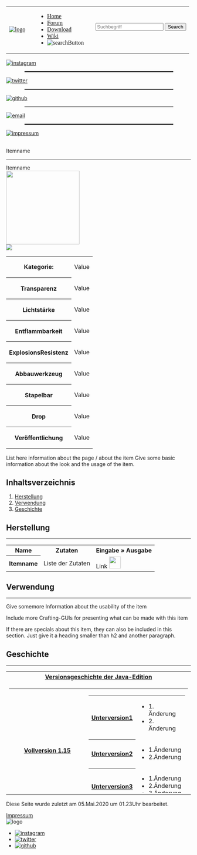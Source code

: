 <!DOCTYPE html>
<html lang="{{ site.lang | default: "en-US" }}">
  <head>
    <meta charset="UTF-8">
    <meta http-equiv="X-UA-Compatible" content="IE=edge">
    <meta name="viewport" content="width=device-width, initial-scale=1">
    <link rel="stylesheet" href="stylesheet.css" type="text/css" />
    <link rel="stylesheet" href="stylesheet_wiki.css" type="text/css">
    <script src="https://kit.fontawesome.com/bf141cf2a1.js" crossorigin="anonymous"></script>
    <meta name="viewport" content="width=device-width, initial-scale=1.0">
    <meta charset="utf-8" />
    <link href="https://fonts.googleapis.com/css2?family=Cabin+Sketch&display=swap" rel="stylesheet">
    <link href="https://fonts.googleapis.com/css2?family=Press+Start+2P&display=swap" rel="stylesheet">
    <link href="https://fonts.googleapis.com/css2?family=Cabin+Sketch&display=swap" rel="stylesheet">
    <link href="https://fonts.googleapis.com/css2?family=Amatic+SC&display=swap" rel="stylesheet">
    <link href="https://fonts.googleapis.com/css2?family=VT323&display=swap" rel="stylesheet">
    <link rel="apple-touch-icon" sizes="144x144" href="images/favicon/apple-touch-icon.png">
    <link rel="icon" type="image/png" sizes="32x32" href="images/favicon/favicon-32x32.png">
    <link rel="icon" type="image/png" sizes="16x16" href="images/favicon/favicon-16x16.png">
    <link rel="manifest" href="images/favicon/site.webmanifest">
    <link rel="mask-icon" href="images/favicon/safari-pinned-tab.svg" color="#5bbad5">
    <meta name="msapplication-TileColor" content="#da532c">
    <meta name="theme-color" content="#ffffff">
    <title>MineKraft-Logik-Gatter</title>
  </head>
<body>
    <div class="header">
        <nav>
            <table class="header" style="font-family: 'Cabin Sketch', cursive;">
                <tr>
                    <td class="logo"><a href="index.html"><img src="images/logo_ohneText.png" class="logo" alt="logo" /></a></td>
                    <td class="savespace"></td>
                    <td>
                        <ul class="nav-links">
                            <li class="header"><a class="active" href="index.html">Home</a></li>
                            <li class="header"><a href="http://meinkraft-logik-gatter.xobor.de/">Forum</a></li>
                            <li class="header"><a href="">Download</a></li>
                            <li class="header" id="active"><a href="wiki_home.html">Wiki</a></li>
                            <li class="header"><img src="images/lupe.png" class="suchfeld" alt="searchButton" id="searchIcon" /></li>
                        </ul>
                    </td>
                    <td>
                        <div class="dropdown">
                            <div class="line1"></div>
                            <div class="line2"></div>
                            <div class="line3"></div>
                        </div>
                    </td>
                    <td>
                        <div id="searchDiv">
                            <form id="search" method="get" action="ForumHub.html" >
                                <input type="search" name="q" id="suchbegriff" placeholder="Suchbegriff" class="mcButton" style="text-shadow: none;" />
                                <input type="submit" Value="Search" class="mcButton" />
                            </form>
                        </div>
                    </td>
                </tr>
            </table>
        </nav>
    </div>
    <article>
        <div class="sidebar">
            <a href="" target="_blank"><img src="images/instagram-logo.png" class="sidebar" alt="instagram" /></a>
            <br /><hr style="border: solid #555555 1.25px; height: 1px; width: 80%; margin-left:10%" />
            <a href="" target="_blank"><img src="images/twitter-logo.png" class="sidebar" alt="twitter" /></a>
            <br /><hr style="border: solid #555555 1.25px; height: 0.5px; width: 80%; margin-left:10%" />
            <a href="https://github.com/Gnuhry/PM_TINF19AI2" target="_blank"><img src="https://seeklogo.net/wp-content/uploads/2015/09/github-mark-logo-200x200.png" class="sidebar" alt="github" /></a>
            <br /><hr style="border: solid #555555 1.25px; height: 0.5px; width: 80%; margin-left:10%" />
            <a href="mailto:silas.wessely@gmx.de"><img src="images/email-logo.png" class="sidebar" alt="email" /></a>
            <br /><hr style="border: solid #555555 1.25px; height: 0.5px; width: 80%; margin-left:10%" />
            <a href=""><img src="https://img.icons8.com/ios/500/info.png" class="sidebar" alt="impressum" /></a>
            <br /><br />
        </div>
        <div class="preview_wiki">
            <div class="pagename">
                <p class="pagename">Itemname</p>
                <hr />
            </div>
            <div class="basicInformation">
                <div class="tableOfInformation">
                    <div class="tableOfInformation_header">Itemname</div>
                    <div class="tableOfInformation_pictures">
                        <div><img src="images/logicBlock-Logo3d_glowing.png" width="200px"></div>
                        <div class="tableOfInformation_itemSlots">
                            <span class="tableOfInformation_itemSlot">
                                <span class="tableOfInformation_itemSlot_item">
                                    <span class="sprite inv-sprite"><img src="images/logicBlock-Logo3d_glowing_klein.png"></span>
                                </span>
                            </span>
                        </div>
                    </div>
                    <table class="tableOfInformation_rows" cellspacing="1" cellpadding="4">    
                        <tbody>
                            <tr class="tableOfInformation_information">     <th>Kategorie:</th>         <td><p>Value</p></td>      </tr>
                            <tr class="tableOfInformation_information">     <th>Transparenz</th>        <td><p>Value</p></td>      </tr>
                            <tr class="tableOfInformation_information">     <th>Lichtstärke</th>        <td><p>Value</p></td>      </tr>
                            <tr class="tableOfInformation_information">     <th>Entflammbarkeit</th>    <td><p>Value</p></td>      </tr>
                            <tr class="tableOfInformation_information">     <th>ExplosionsResistenz</th><td><p>Value</p></td>      </tr>
                            <tr class="tableOfInformation_information">     <th>Abbauwerkzeug</th>      <td><p>Value</p></td>      </tr>
                            <tr class="tableOfInformation_information">     <th>Stapelbar</th>          <td><p>Value</p></td>      </tr>
                            <tr class="tableOfInformation_information">     <th>Drop</th>               <td><p>Value</p></td>      </tr>
                            <tr class="tableOfInformation_information">     <th>Veröffentlichung</th>   <td><p>Value</p></td>      </tr>
                        </tbody>
                    </table>
                </div>
                <div class="description">
                    <p class="description">List here information about the page / about the item
                    Give some basic information about the look and the usage of the item.</p>
                </div>
                <div id="content" class="content">
                    <div class="contentTitle">
                        <h2>Inhaltsverzeichnis</h2>
                    </div>
                    <ol>
                        <li><a href="#Herstellung">Herstellung</a></li>
                        <li><a href="#Verwendung">Verwendung</a></li>
                        <li><a href="#Geschichte">Geschichte</a></li>
                    </ol>
                </div>
            </div>
            <div class="pagename">
                <h2 id="Herstellung">Herstellung</h2>
                <hr />
            </div>
            <div class="craftingInformation">
                <table class="wikitable">
                    <tbody>
                        <tr>    <th>Name</th>       <th>Zutaten</th>                            <th>Eingabe&nbsp;» Ausgabe</th>     </tr>
                        <tr>    <th>Itemname</th>   <td align="center">Liste der Zutaten</td>   
                                <td>
                                    <div class="mcUI_crafting">
                                        <span class="mcUI mcUI_crafting_table">
                                            <span class="mcUI_input">
                                                <span class="mcUI_row">
                                                    <span class="mcUI_invSlot"></span>
                                                    <span class="mcUI_invSlot"></span>
                                                    <span class="mcUI_invSlot"></span>
                                                </span>
                                                <span class="mcUI_row">
                                                    <span class="mcUI_invSlot"></span>
                                                    <span class="mcUI_invSlot">
                                                        <span class="mcUI_invSlot_item">Link</span>
                                                    </span>
                                                    <span class="mcUI_invSlot"></span>
                                                </span>
                                                <span class="mcUI_row">
                                                    <span class="mcUI_invSlot"></span>
                                                    <span class="mcUI_invSlot"></span>
                                                    <span class="mcUI_invSlot"></span>
                                                </span>
                                            </span>
                                            <span class="mcUI_arrow">
                                                <img src="images/arrow.png" width="32px" height="32px">
                                                <!-- <svg xmlns="http://www.w3.org/2000/svg" width="24" height="24" viewBox="0 0 24 24"><path d="M24 12l-10-10v7h-14v6h14v7z"/></svg> -->
                                            </span>
                                            <span class="mcUI_output">
                                                <span class="mcUI_invSlot_large mcUI_invSlot">
                                                    <span class="mcUI_invSlot_item">
                                                        <span style="background-image: url('test1.png'); background-position: -992px -1664px;"></span>
                                                    </span>
                                                </span>
                                            </span>
                                    </div>
                                </td>
                        </tr>
                    </tbody>
                </table>
            </div>
            <div class="pagename">
                <h2 id="Verwendung">Verwendung</h2>
                <hr />
            </div>
            <div class="usageInformation">
                <p>Give somemore Information about the usability of the item</p>
                <p>Include more Crafting-GUIs for presenting what can be made with this item</p>
                <p>If there are specials about this item, they can also be included in this section. Just give it a heading smaller than h2 and another paragraph.</p>
            </div>
            <div class="pagename">
                <h2 id="Geschichte">Geschichte</h2>
                <hr />
            </div>
            <table class="historybox">
                <tbody>
                    <tr>    
                        <th class="historybox_top">
                            <span class="historybox_title">
                                <a href="#">Versionsgeschichte der Java-Edition</a>
                            </span>
                        </th>
                    </tr>
                    <tr>
                        <td>
                            <div class="historybox_body" style="max-height: 300px; overflow-y: auto;">
                                <table class="historyInformation historybox_history">
                                    <tbody>
                                        <tr>
                                            <th class="historybox_group"><a href="#">Vollversion 1.15</a></th>
                                            <td class="historybox_list">
                                                <table>
                                                    <tbody>
                                                        <tr>
                                                            <th class="historybox_group"><a href="#">Unterversion1</a></th>
                                                            <td class="historybox_list">
                                                                <ul>
                                                                    <li>1. Änderung</li>
                                                                    <li>2. Änderung</li>
                                                                </ul>
                                                            </td>
                                                        </tr>
                                                        <tr>
                                                            <th class="historybox_group"><a href="#">Unterversion2</a></th>
                                                            <td class="historybox_list">
                                                                <ul>
                                                                    <li>1.Änderung</li>
                                                                    <li>2.Änderung</li>
                                                                </ul>
                                                            </td>
                                                        </tr>
                                                        <tr>
                                                            <th class="historybox_group"><a href="#">Unterversion3</a></th>
                                                            <td>
                                                                <ul>
                                                                    <li>1.Änderung</li>
                                                                    <li>2.Änderung</li>
                                                                    <li>3.Änderung</li>
                                                                </ul>
                                                            </td>
                                                        </tr>
                                                    </tbody>
                                                </table>
                                            </td>
                                        </tr>
                                        <tr>
                                            <th class="historybox_group"><a href="#">Vollversion 1.14 (Unterversion)</a></th>
                                            <td class="historybox_list">
                                                <ul>
                                                    <li>1.Änderung</li>
                                                    <li>2.Änderung</li>
                                                </ul>
                                            </td>
                                        </tr>
                                    </tbody>
                                </table>
                            </div>
                        </td>
                    </tr>
                </tbody>
            </table>
            <span class="lastChange"><p>Diese Seite wurde zuletzt am 05.Mai.2020 um 01.23Uhr bearbeitet.</p></span>
        </div>
    </article>
    <div class="footer">
        <div class="impressum">
            <a style="text-align: center;" href="#" class="mcButton">Impressum</a>
        </div>
        <div class="footerMitte">
            <img src="images/logo.png" class="logoFooter" alt="logo" />
        </div>
        <div class="icons">
            <ul class="footer">
                <li class="footer"><a href="" target="_blank"><img src="images/instagram-logo.png" class="footer" alt="instagram" /></a></li>
                <li class="footer"><a href="" target="_blank"><img src="images/twitter-logo.png" class="footer" alt="twitter" /></a></li>
                <li class="footer"><a href="https://github.com/Gnuhry/PM_TINF19AI2" target="_blank"><img src="https://seeklogo.net/wp-content/uploads/2015/09/github-mark-logo-200x200.png" class="footer" alt="github" /></a></li>
            </ul>
        </div>
    </div>
    <script src="./app.js"></script>
    <script src="https://code.jquery.com/jquery-3.5.0.js"></script>
</body>
</html>